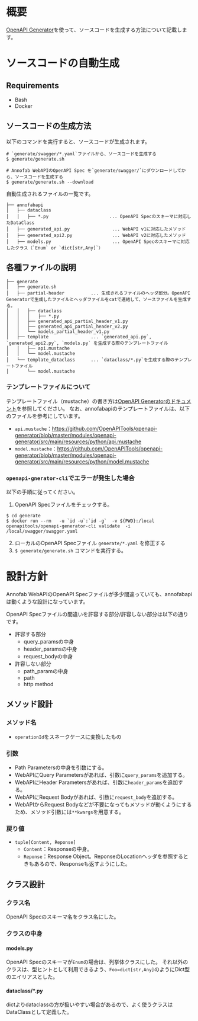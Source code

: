 # 概要
[OpenAPI Generator](https://github.com/OpenAPITools/openapi-generator)を使って、ソースコードを生成する方法について記載します。

# ソースコードの自動生成

## Requirements
* Bash
* Docker

## ソースコードの生成方法
以下のコマンドを実行すると、ソースコードが生成されます。

```
# `generate/swagger/*.yaml`ファイルから、ソースコードを生成する
$ generate/generate.sh

# Annofab WebAPIのOpenAPI Spec を`generate/swagger/`にダウンロードしてから、ソースコードを生成する
$ generate/generate.sh --download

```


自動生成されるファイルの一覧です。

```
├── annofabapi
│   ├── dataclass
│   │   ├── *.py                       ... OpenAPI Specのスキーマに対応したDataClass
│   ├── generated_api.py                ... WebAPI v1に対応したメソッド
│   ├── generated_api2.py               ... WebAPI v2に対応したメソッド
│   ├── models.py                       ... OpenAPI Specのスキーマに対応したクラス（`Enum` or `dict[str,Any]`）
```


## 各種ファイルの説明


```
├── generate
│   ├── generate.sh
│   ├── partial-header          ... 生成されるファイルのヘッダ部分。OpenAPI Generatorで生成したファイルとヘッダファイルをcatで連結して、ソースファイルを生成する。
│   │   ├── dataclass
│   │   │   ├── *.py
│   │   ├── generated_api_partial_header_v1.py
│   │   ├── generated_api_partial_header_v2.py
│   │   └── models_partial_header_v1.py
│   ├── template                ... `generated_api.py`, `generated_api2.py`, `models.py` を生成する際のテンプレートファイル
│   │   ├── api.mustache
│   │   └── model.mustache
│   └── template_dataclass      ... `dataclass/*.py`を生成する際のテンプレートファイル
│       └── model.mustache
```

### テンプレートファイルについて
テンプレートファイル（mustache）の書き方は[OpenAPI Generatorのドキュメント](https://openapi-generator.tech/docs/templating)を参照してください。
なお、annofabapiのテンプレートファイルは、以下のファイルを参考にしています。
* `api.mustache`：https://github.com/OpenAPITools/openapi-generator/blob/master/modules/openapi-generator/src/main/resources/python/api.mustache
* `model.mustache`：https://github.com/OpenAPITools/openapi-generator/blob/master/modules/openapi-generator/src/main/resources/python/model.mustache


### `openapi-gnerator-cli`でエラーが発生した場合
以下の手順に従ってください。

1. OpenAPI Specファイルをチェックする。

```
$ cd generate
$ docker run --rm   -u `id -u`:`id -g`  -v ${PWD}:/local openapitools/openapi-generator-cli validate  -i /local/swagger/swagger.yaml 
```

2. ローカルのOpenAPI Specファイル `generate/*.yaml` を修正する
3. `$ generate/generate.sh` コマンドを実行する。



# 設計方針
Annofab WebAPIのOpenAPI Specファイルが多少間違っていても、annofabapiは動くような設計になっています。

OpenAPI Specファイルの間違いを許容する部分/許容しない部分は以下の通りです。

* 許容する部分
    * query_paramsの中身
    * header_paramsの中身
    * request_bodyの中身
* 許容しない部分
    * path_paramの中身
    * path
    * http method


## メソッド設計
### メソッド名
* `operationId`をスネークケースに変換したもの

### 引数
* Path Parametersの中身を引数にする。
* WebAPIにQuery Parametersがあれば、引数に`query_params`を追加する。
* WebAPIにHeader Parametersがあれば、引数に`header_params`を追加する。
* WebAPIにRequest Bodyがあれば、引数に`request_body`を追加する。
* WebAPIからRequest Bodyなどが不要になってもメソッドが動くようにするため、メソッド引数には`**kwargs`を用意する。


### 戻り値
* `tuple[Content, Reponse]`
    * `Content`：Responseの中身。
    * `Reponse`：Response Object。ReponseのLocationヘッダを参照するときもあるので、Responseも返すようにした。

## クラス設計

### クラス名
OpenAPI Specのスキーマ名をクラス名にした。


### クラスの中身
#### models.py
OpenAPI Specのスキーマが`Enum`の場合は、列挙体クラスにした。
それ以外のクラスは、型ヒントとして利用できるよう、`Foo=dict[str,Any]`のようにDict型のエイリアスとした。

#### dataclass/*.py
dictよりdataclassの方が扱いやすい場合があるので、よく使うクラスはDataClassとして定義した。


